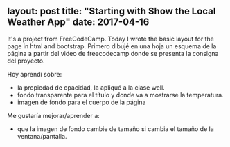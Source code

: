 layout: post
title:  "Starting with Show the Local Weather App"
date:   2017-04-16
---
It's a project from FreeCodeCamp. Today I wrote the basic layout for the page in html and bootstrap.
Primero dibujé en una hoja un esquema de la página a partir del video de freecodecamp donde se presenta la consigna del proyecto.

Hoy aprendí sobre:
- la propiedad de opacidad, la apliqué a la clase well.
- fondo transparente para el título y donde va a mostrarse la temperatura.
- imagen de fondo para el cuerpo de la página

Me gustaría mejorar/aprender a:
- que la imagen de fondo cambie de tamaño si cambia el tamaño de la ventana/pantalla.
